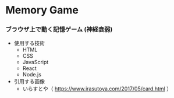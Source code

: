 # Memory Game
 
### ブラウザ上で動く記憶ゲーム (神経衰弱)
- 使用する技術
  - HTML
  - CSS
  - JavaScript
  - React
  - Node.js  
- 引用する画像
  - いらすとや（ <https://www.irasutoya.com/2017/05/card.html> ）

